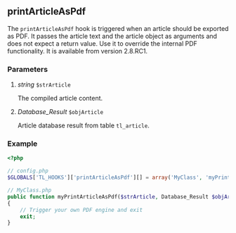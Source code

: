 printArticleAsPdf
-----------------

The `printArticleAsPdf` hook is triggered when an article should be exported as PDF. It passes the article text and the article object as arguments and does not expect a return value. Use it to override the internal PDF functionality. It is available from version 2.8.RC1.


### Parameters ###

1. *string* `$strArticle`

	The compiled article content.

2. *Database_Result* `$objArticle`

	Article database result from table `tl_article`.


### Example ###

```php
<?php

// config.php
$GLOBALS['TL_HOOKS']['printArticleAsPdf'][] = array('MyClass', 'myPrintArticleAsPdf');

// MyClass.php
public function myPrintArticleAsPdf($strArticle, Database_Result $objArticle)
{
    // Trigger your own PDF engine and exit
    exit;
}
```

